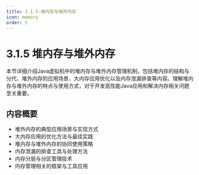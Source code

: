 ```yaml
---
title: 3.1.5-堆内存与堆外内存
icon: memory
order: 5
---
```


# 3.1.5 堆内存与堆外内存

本节详细介绍Java虚拟机中的堆内存与堆外内存管理机制，包括堆内存的结构与分代、堆外内存的应用场景、大内存应用优化以及内存泄漏排查等内容。理解堆内存与堆外内存的特点与使用方式，对于开发高性能Java应用和解决内存相关问题至关重要。

## 内容概要

- 堆外内存的典型应用场景与实现方式
- 大内存应用的优化方法与最佳实践
- 堆内存与堆外内存的协同使用策略
- 内存泄漏的排查工具与处理方法
- 内存分层与分区管理技术
- 内存管理相关的框架与工具应用

